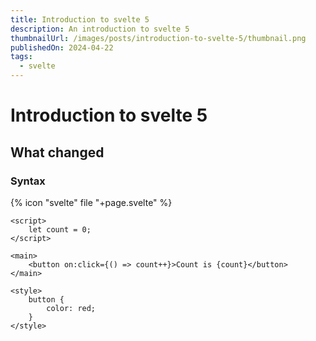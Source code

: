 ```yaml
---
title: Introduction to svelte 5
description: An introduction to svelte 5
thumbnailUrl: /images/posts/introduction-to-svelte-5/thumbnail.png
publishedOn: 2024-04-22
tags:
  - svelte
---
```


# Introduction to svelte 5

## What changed

### Syntax

{% icon "svelte" file "+page.svelte" %}

```svelte
<script>
	let count = 0;
</script>

<main>
	<button on:click={() => count++}>Count is {count}</button>
</main>

<style>
	button {
		color: red;
	}
</style>
```
